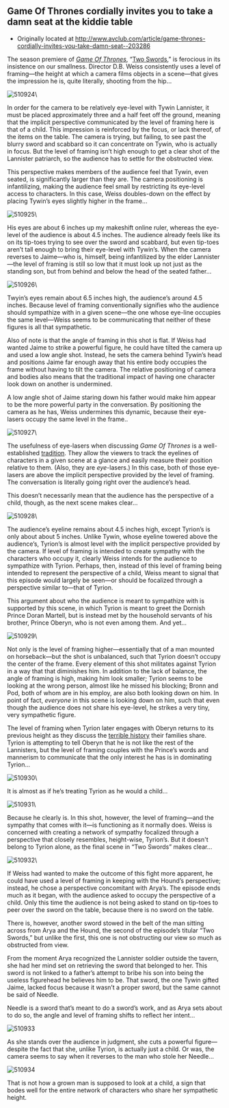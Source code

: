 ## Game Of Thrones cordially invites you to take a damn seat at the kiddie table

 * Originally located at http://www.avclub.com/article/game-thrones-cordially-invites-you-take-damn-seat--203286

The season premiere of *[Game Of Thrones](/tv/game-of-thrones-newbies/)*, “[Two Swords](/tv/game-of-thrones-newbies/),” is ferocious in its insistence on our smallness. Director D.B. Weiss consistently uses a level of framing—the height at which a camera films objects in a scene—that gives the impression he is, quite literally, shooting from the hip...

![510924](images/tv/game-of-thrones-two-swords/510924.jpg)\

In order for the camera to be relatively eye-level with Tywin Lannister, it must be placed approximately three and a half feet off the ground, meaning that the implicit perspective communicated by the level of framing here is that of a child. This impression is reinforced by the focus, or lack thereof, of the items on the table. The camera is trying, but failing, to see past the blurry sword and scabbard so it can concentrate on Tywin, who is actually in focus. But the level of framing isn’t high enough to get a clear shot of the Lannister patriarch, so the audience has to settle for the obstructed view.

This perspective makes members of the audience feel that Tywin, even seated, is significantly larger than they are. The camera positioning is infantilizing, making the audience feel small by restricting its eye-level access to characters. In this case, Weiss doubles-down on the effect by placing Tywin’s eyes slightly higher in the frame...

![510925](images/tv/game-of-thrones-two-swords/510925.jpg)\

His eyes are about 6 inches up my makeshift online ruler, whereas the eye-level of the audience is about 4.5 inches. The audience already feels like its on its tip-toes trying to see over the sword and scabbard, but even tip-toes aren’t tall enough to bring their eye-level with Tywin’s. When the camera reverses to Jaime—who is, himself, being infantilized by the elder Lannister—the level of framing is still so low that it must look up not just as the standing son, but from behind and below the head of the seated father...

![510926](images/tv/game-of-thrones-two-swords/510926.jpg)\

Twyin’s eyes remain about 6.5 inches high, the audience’s around 4.5 inches. Because level of framing conventionally signifies who the audience should sympathize with in a given scene—the one whose eye-line occupies the same level—Weiss seems to be communicating that neither of these figures is all that sympathetic.

Also of note is that the angle of framing in this shot is flat. If Weiss had wanted Jaime to strike a powerful figure, he could have tilted the camera up and used a low angle shot. Instead, he sets the camera behind Tywin’s head and positions Jaime far enough away that his entire body occupies the frame without having to tilt the camera. The relative positioning of camera and bodies also means that the traditional impact of having one character look down on another is undermined.

A low angle shot of Jaime staring down his father would make him appear to be the more powerful party in the conversation. By positioning the camera as he has, Weiss undermines this dynamic, because their eye-lasers occupy the same level in the frame..

![510927](images/tv/game-of-thrones-two-swords/510927.jpg)\

The usefulness of eye-lasers when discussing *Game Of Thrones* is a well-established [tradition](http://www.lawyersgunsmoneyblog.com/2013/05/i-see-that-youve-seen-that-i-saw-you-miscommunication-in-second-sons-game-of-thrones/). They allow the viewers to track the eyelines of characters in a given scene at a glance and easily measure their position relative to them. (Also, they are *eye*-lasers.) In this case, both of those eye-lasers are above the implicit perspective provided by the level of framing. The conversation is literally going right over the audience’s head.

This doesn’t necessarily mean that the audience has the perspective of a child, though, as the next scene makes clear...

![510928](images/tv/game-of-thrones-two-swords/510928.jpg)\

The audience’s eyeline remains about 4.5 inches high, except Tyrion’s is only about about 5 inches. Unlike Tywin, whose eyeline towered above the audience’s, Tyrion’s is almost level with the implicit perspective provided by the camera. If level of framing is intended to create sympathy with the characters who occupy it, clearly Weiss intends for the audience to sympathize with Tyrion. Perhaps, then, instead of this level of framing being intended to represent the perspective of a child, Weiss meant to signal that this episode would largely be seen—or should be focalized through a perspective similar to—that of Tyrion.

This argument about who the audience is meant to sympathize with is supported by this scene, in which Tyrion is meant to greet the Dornish Prince Doran Martell, but is instead met by the household servants of his brother, Prince Oberyn, who is not even among them. And yet...

![510929](images/tv/game-of-thrones-two-swords/510929.jpg)\

Not only is the level of framing higher—essentially that of a man mounted on horseback—but the shot is unbalanced, such that Tyrion doesn’t occupy the center of the frame. Every element of this shot militates against Tyrion in a way that that diminishes him. In addition to the lack of balance, the angle of framing is high, making him look smaller; Tyrion seems to be looking at the wrong person, almost like he missed his blocking; Bronn and Pod, both of whom are in his employ, are also both looking down on him. In point of fact, *everyone* in this scene is looking down on him, such that even though the audience does not share his eye-level, he strikes a very tiny, very sympathetic figure.

The level of framing when Tyrion later engages with Oberyn returns to its previous height as they discuss the [terrible history](http://www.rawstory.com/rs/2014/04/06/best-recap-game-of-thrones-season-four-episode-one-two-swords/) their families share. Tyrion is attempting to tell Oberyn that he is not like the rest of the Lannisters, but the level of framing couples with the Prince’s words and mannerism to communicate that the only interest he has is in dominating Tyrion...

![510930](images/tv/game-of-thrones-two-swords/510930.jpg)\

It is almost as if he’s treating Tyrion as he would a child...

![510931](images/tv/game-of-thrones-two-swords/510931.jpg)\

Because he clearly is. In this shot, however, the level of framing—and the sympathy that comes with it—is functioning as it normally does. Weiss is concerned with creating a network of sympathy focalized through a perspective that closely resembles, height-wise, Tyrion’s. But it doesn't belong to Tyrion alone, as the final scene in “Two Swords” makes clear...

![510932](images/tv/game-of-thrones-two-swords/510932.jpg)\ 

If Weiss had wanted to make the outcome of this fight more apparent, he could have used a level of framing in keeping with the Hound’s perspective; instead, he chose a perspective concomitant with Arya’s. The episode ends much as it began, with the audience asked to occupy the perspective of a child. Only this time the audience is not being asked to stand on tip-toes to peer over the sword on the table, because there is no sword on the table.

There is, however, another sword stowed in the belt of the man sitting across from Arya and the Hound, the second of the episode’s titular “Two Swords,” but unlike the first, this one is not obstructing our view so much as obstructed from view.

From the moment Arya recognized the Lannister soldier outside the tavern, she had her mind set on retrieving the sword that belonged to her. This sword is not linked to a father’s attempt to bribe his son into being the useless figurehead he believes him to be. That sword, the one Tywin gifted Jaime, lacked focus because it wasn’t a proper sword, but the same cannot be said of Needle.

Needle is a sword that’s meant to do a sword’s work, and as Arya sets about to do so, the angle and level of framing shifts to reflect her intent...

![510933](images/tv/game-of-thrones-two-swords/510933.jpg)

As she stands over the audience in judgment, she cuts a powerful figure—despite the fact that she, unlike Tyrion, is actually just a child. Or was, the camera seems to say when it reverses to the man who stole her Needle...

![510934](images/tv/game-of-thrones-two-swords/510934.jpg)

That is not how a grown man is supposed to look at a child, a sign that bodes well for the entire network of characters who share her sympathetic height.
